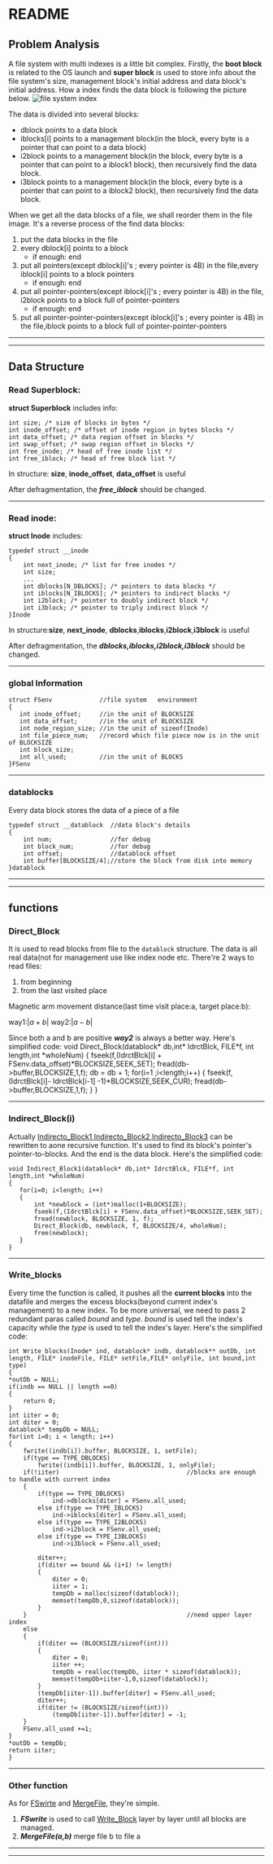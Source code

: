 # README

## Problem Analysis

A file system with multi indexes is a little bit complex. Firstly, the **boot block** is related to the OS launch and **super block** is used to store info about the file system's size, management block's initial address and data block's initial address. How a index finds the data block is following the picture below.
 ![file system index](./1.png)

The data is divided into several blocks:

- dblock points to a data block
- iblocks[i] points to a management block(in the block, every byte is a pointer that can point to a data block)
- i2block points to a management block(in the block, every byte is a pointer that can point to a iblock1 block), then recursively find the data block.
- i3block points to a management block(in the block, every byte is a pointer that can point to a iblock2 block), then recursively find the data block.

When we get all the data blocks of a file, we shall reorder them in the file image. It's a reverse process of the find data blocks:

1. put the data blocks in the file
2. every dblock[i] points to a block
      - if enough: end
3. put all pointers(except dblock[i]'s ; every pointer is 4B) in the file,every iblock[i] points to a block pointers
      - if enough: end
4. put all pointer-pointers(except iblock[i]'s ; every pointer is 4B) in the file, i2block points to a block full of pointer-pointers
      - if enough: end
4. put all pointer-pointer-pointers(except iblock[i]'s ; every pointer is 4B) in the file,iblock points to a block full of pointer-pointer-pointers

***
***

## Data Structure

### Read Superblock:

**struct Superblock** includes info:

    int size; /* size of blocks in bytes */
    int inode_offset; /* offset of inode region in bytes blocks */
    int data_offset; /* data region offset in blocks */
    int swap_offset; /* swap region offset in blocks */
    int free_inode; /* head of free inode list */
    int free_iblock; /* head of free block list */



In structure: **size**, **inode_offset**, **data_offset** is useful

After defragmentation, the ***free_iblock*** should be changed.

***

### Read inode:

**struct Inode** includes:

    typedef struct __inode 
    {
        int next_inode; /* list for free inodes */
        int size;
        ...
        int dblocks[N_DBLOCKS]; /* pointers to data blocks */
        int iblocks[N_IBLOCKS]; /* pointers to indirect blocks */
        int i2block; /* pointer to doubly indirect block */
        int i3block; /* pointer to triply indirect block */
    }Inode

In structure:**size**, **next_inode**, **dblocks**,**iblocks**,**i2block**,**i3block** is useful

After defragmentation, the ***dblocks,iblocks,i2block,i3block*** should be changed.

***

### global Information

    struct FSenv             //file system   environment
    {
	   int inode_offset;     //in the unit of BLOCKSIZE
	   int data_offset;      //in the unit of BLOCKSIZE
	   int node_region_size; //in the unit of sizeof(Inode)
	   int file_piece_num;   //record which file piece now is in the unit of BLOCKSIZE
	   int block_size;
	   int all_used;         //in the unit of BLOCKS
    }FSenv

***

### datablocks

Every data block stores the data of a piece of a file

    typedef struct __datablock  //data block's details
    {
    	int num;                //for debug
    	int block_num;          //for debug
    	int offset;             //datablock offset
    	int buffer[BLOCKSIZE/4];//store the block from disk into memory
    }datablock

***
***

## functions

### Direct_Block

It is used to read blocks from file to the `datablock` structure. The data is all real data(not for management use like index node etc. There're 2 ways to read files: 

1. from beginning
2. from the last visited place
    
Magnetic arm movement distance(last time visit place:a, target place:b):

way1:$|a+b|$
way2:$|a-b|$

Since both a and b are positive ***way2*** is always a better way. Here's simplified code:
    void Direct_Block(datablock* db,int* IdrctBlck, FILE*f, int length,int *wholeNum)
    {
        fseek(f,(IdrctBlck[i] + FSenv.data_offset)*BLOCKSIZE,SEEK_SET);
    	fread(db->buffer,BLOCKSIZE,1,f);
    	db = db + 1;
    	for(i=1 ;i<length;i++)
    	{
    		fseek(f,(IdrctBlck[i]- IdrctBlck[i-1] -1)*BLOCKSIZE,SEEK_CUR);
    		fread(db->buffer,BLOCKSIZE,1,f);
    	}
    }
    
---

### Indirect_Block(i)

Actually <u>Indirecto_Block1</u>,<u>Indirecto_Block2</u>,<u>Indirecto_Block3</u> can be rewritten to aone recursive function. It's used to find its block's pointer's pointer-to-blocks. And the end is the data block. Here's the simplified code:

    void Indirect_Block1(datablock* db,int* IdrctBlck, FILE*f, int length,int *wholeNum)
    {
	   for(i=0; i<length; i++)
	   {
	   	   int *newblock = (int*)malloc(1+BLOCKSIZE);
	   	   fseek(f,(IdrctBlck[i] + FSenv.data_offset)*BLOCKSIZE,SEEK_SET);
	   	   fread(newblock, BLOCKSIZE, 1, f);
		   Direct_Block(db, newblock, f, BLOCKSIZE/4, wholeNum);
		   free(newblock);
	   }
	}

***

### Write_blocks

Every time the function is called, it pushes all the **current blocks** into the datafile and merges the excess blocks(beyond current index's management) to a new index. To be more universal, we need to pass 2 redundant paras called *bound* and *type*. *bound* is used tell the index's capacity while the *type* is used to tell the index's layer. Here's the simplified code:

    int Write_blocks(Inode* ind, datablock* indb, datablock** outDb, int length, FILE* inodeFile, FILE* setFile,FILE* onlyFile, int bound,int type)
    {
	*outDb = NULL;
	if(indb == NULL || length ==0)
	{
		return 0;
	}
	int iiter = 0;
	int diter = 0;
	datablock* tempDb = NULL;
	for(int i=0; i < length; i++)
	{
		fwrite((indb[i]).buffer, BLOCKSIZE, 1, setFile);
		if(type == TYPE_DBLOCKS)
			fwrite((indb[i]).buffer, BLOCKSIZE, 1, onlyFile);
		if(!iiter)                                   //blocks are enough to handle with current index
		{
			if(type == TYPE_DBLOCKS)
				ind->dblocks[diter] = FSenv.all_used;
			else if(type == TYPE_IBLOCKS)
				ind->iblocks[diter] = FSenv.all_used;
			else if(type == TYPE_I2BLOCKS)
				ind->i2block = FSenv.all_used;
			else if(type == TYPE_I3BLOCKS)
				ind->i3block = FSenv.all_used;

			diter++;
			if(diter == bound && (i+1) != length)
			{
				diter = 0;
				iiter = 1;
				tempDb = malloc(sizeof(datablock));
				memset(tempDb,0,sizeof(datablock));
			}
		}                                            //need upper layer index
		else
		{
			if(diter == (BLOCKSIZE/sizeof(int)))
			{
				diter = 0;
				iiter ++;
				tempDb = realloc(tempDb, iiter * sizeof(datablock));
				memset(tempDb+iiter-1,0,sizeof(datablock));
			}
			(tempDb[iiter-1]).buffer[diter] = FSenv.all_used;
			diter++;
			if(diter != (BLOCKSIZE/sizeof(int)))
				(tempDb[iiter-1]).buffer[diter] = -1;
		}
		FSenv.all_used +=1;
	}
	*outDb = tempDb;
	return iiter;
    }

***

### Other function

As for <u>FSwirte</u> and <u>MergeFile</u>, they're simple. 

1. ***FSwrite*** is used to call <u>Write_Block</u> layer by layer until all blocks are managed.   
2. ***MergeFile(a,b)*** merge file b to file a 

***
***











